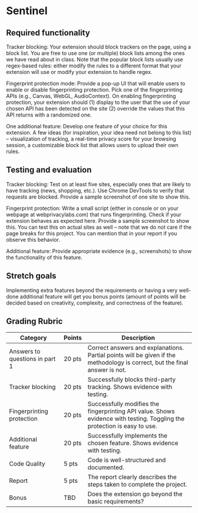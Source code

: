 # Sentinel

## Required functionality
 
Tracker blocking: Your extension should block trackers on the page, using a block list. You are 
free to use one (or multiple) block lists among the ones we have read about in class. Note that 
the popular block lists usually use regex-based rules: either modify the rules to a different format 
that your extension will use or modify your extension to handle regex. 
 
Fingerprint protection mode: Provide a pop-up UI that will enable users to enable or disable 
fingerprinting protection. Pick one of the fingerprinting APIs (e.g., Canvas, WebGL, 
AudioContext). On enabling fingerprinting protection, your extension should (1) display to the 
user that the use of your chosen API has been detected on the site (2) override the values that 
this API returns with a randomized one.  
 
One additional feature: Develop one feature of your choice for this extension. A few ideas (for 
inspiration, your idea need not belong to this list) – visualization of tracking, a real-time privacy 
score for your browsing session, a customizable block list that allows users to upload their own 
rules.   
 
## Testing and evaluation
 
Tracker blocking: Test on at least five sites, especially ones that are likely to have tracking 
(news, shopping, etc.). Use Chrome DevTools to verify that requests are blocked. Provide a 
sample screenshot of one site to show this. 
 
Fingerprint protection: Write a small script (either in console or on your webpage at 
webprivacylabs.com) that runs fingerprinting. Check if your extension behaves as expected 
here. Provide a sample screenshot to show this. You can test this on actual sites as well – note 
that we do not care if the page breaks for this project. You can mention that in your report if you 
observe this behavior.  
 
Additional feature: Provide appropriate evidence (e.g., screenshots) to show the functionality of 
this feature.  
 
## Stretch goals
 
Implementing extra features beyond the requirements or having a very well-done additional 
feature will get you bonus points (amount of points will be decided based on creativity, 
complexity, and correctness of the feature).  

## Grading Rubric

| Category                  | Points | Description                                                                                     |
|---------------------------|--------|-------------------------------------------------------------------------------------------------|
| Answers to questions in part 1 | 20 pts | Correct answers and explanations. Partial points will be given if the methodology is correct, but the final answer is not. |
| Tracker blocking          | 20 pts | Successfully blocks third-party tracking. Shows evidence with testing.                          |
| Fingerprinting protection | 20 pts | Successfully modifies the fingerprinting API value. Shows evidence with testing. Toggling the protection is easy to use. |
| Additional feature        | 20 pts | Successfully implements the chosen feature. Shows evidence with testing.                        |
| Code Quality              | 5 pts  | Code is well-structured and documented.                                                         |
| Report                    | 5 pts  | The report clearly describes the steps taken to complete the project.                           |
| Bonus                     | TBD    | Does the extension go beyond the basic requirements?                                            |